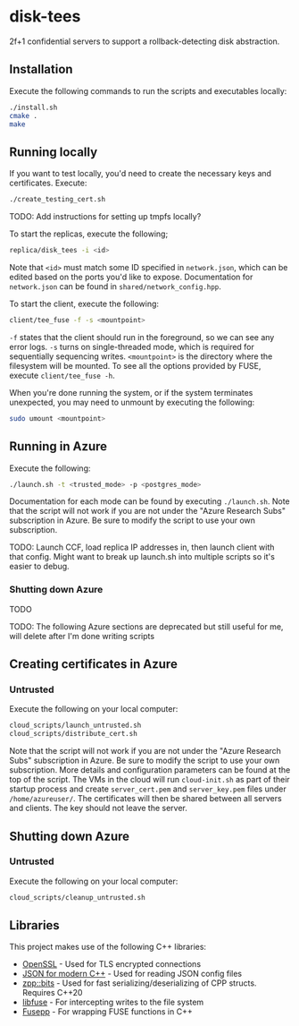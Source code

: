 # disk-tees
2f+1 confidential servers to support a rollback-detecting disk abstraction.

## Installation 
Execute the following commands to run the scripts and executables locally:
```bash
./install.sh
cmake .
make
```

## Running locally

If you want to test locally, you'd need to create the necessary keys and certificates. Execute:
```bash
./create_testing_cert.sh
```

TODO: Add instructions for setting up tmpfs locally?

To start the replicas, execute the following;
```bash
replica/disk_tees -i <id>
```
Note that `<id>` must match some ID specified in `network.json`, which can be edited based on the ports you'd like to expose. Documentation for `network.json` can be found in `shared/network_config.hpp`.

To start the client, execute the following:
```bash
client/tee_fuse -f -s <mountpoint>
```
`-f` states that the client should run in the foreground, so we can see any error logs.
`-s` turns on single-threaded mode, which is required for sequentially sequencing writes.
`<mountpoint>` is the directory where the filesystem will be mounted.
To see all the options provided by FUSE, execute `client/tee_fuse -h`.

When you're done running the system, or if the system terminates unexpected, you may need to unmount by executing the following:
```bash
sudo umount <mountpoint>
```

## Running in Azure

Execute the following:
```bash
./launch.sh -t <trusted_mode> -p <postgres_mode>
```
Documentation for each mode can be found by executing `./launch.sh`. Note that the script will not work if you are not under the "Azure Research Subs" subscription in Azure. Be sure to modify the script to use your own subscription.

TODO: Launch CCF, load replica IP addresses in, then launch client with that config. Might want to break up launch.sh into multiple scripts so it's easier to debug.

### Shutting down Azure
TODO


TODO: The following Azure sections are deprecated but still useful for me, will delete after I'm done writing scripts
## Creating certificates in Azure
### Untrusted
Execute the following on your local computer:
```bash
cloud_scripts/launch_untrusted.sh
cloud_scripts/distribute_cert.sh
```

Note that the script will not work if you are not under the "Azure Research Subs" subscription in Azure. Be sure to modify the script to use your own subscription. More details and configuration parameters can be found at the top of the script.
The VMs in the cloud will run `cloud-init.sh` as part of their startup process and create `server_cert.pem` and `server_key.pem` files under `/home/azureuser/`. The certificates will then be shared between all servers and clients. The key should not leave the server.

## Shutting down Azure
### Untrusted
Execute the following on your local computer:
```bash
cloud_scripts/cleanup_untrusted.sh
```


## Libraries
This project makes use of the following C++ libraries:

- [OpenSSL](https://wiki.openssl.org/index.php/Main_Page) - Used for TLS encrypted connections
- [JSON for modern C++](https://github.com/nlohmann/json#examples) - Used for reading JSON config files
- [zpp::bits](https://github.com/eyalz800/zpp_bits) - Used for fast serializing/deserializing of CPP structs. Requires C++20
- [libfuse](https://github.com/libfuse/libfuse) - For intercepting writes to the file system
- [Fusepp](https://github.com/jachappell/Fusepp) - For wrapping FUSE functions in C++